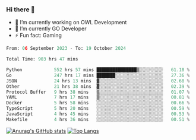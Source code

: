 ### Hi there 👋 

- 🔭 I’m currently working on OWL Development
- 🌱 I’m currently GO Developer
-  ⚡ Fun fact: Gaming
  
  <!--
- 👯 I’m looking to collaborate on ...
- 🤔 I’m looking for help with ...
- 💬 Ask me about ...
- 📫 How to reach me: ...
- 😄 Pronouns: ...
-->

<!--START_SECTION:waka-->

```python
From: 06 September 2023 - To: 19 October 2024

Total Time: 903 hrs 47 mins

Python            552 hrs 57 mins ███████████████▒░░░░░░░░░   61.18 %
Go                247 hrs 17 mins ███████░░░░░░░░░░░░░░░░░░   27.36 %
JSON              24 hrs 13 mins  ▓░░░░░░░░░░░░░░░░░░░░░░░░   02.68 %
Other             21 hrs 38 mins  ▓░░░░░░░░░░░░░░░░░░░░░░░░   02.39 %
Protocol Buffer   9 hrs 38 mins   ▒░░░░░░░░░░░░░░░░░░░░░░░░   01.07 %
YAML              7 hrs 17 mins   ▒░░░░░░░░░░░░░░░░░░░░░░░░   00.81 %
Docker            5 hrs 58 mins   ░░░░░░░░░░░░░░░░░░░░░░░░░   00.66 %
TypeScript        5 hrs 20 mins   ░░░░░░░░░░░░░░░░░░░░░░░░░   00.59 %
JavaScript        4 hrs 45 mins   ░░░░░░░░░░░░░░░░░░░░░░░░░   00.53 %
Makefile          4 hrs 36 mins   ░░░░░░░░░░░░░░░░░░░░░░░░░   00.51 %
```

<!--END_SECTION:waka-->

[![Anurag's GitHub stats](https://github-readme-stats.vercel.app/api?username=aebalz&show_icons=true&theme=codeSTACKr)](https://github.com/anuraghazra/github-readme-stats)
[![Top Langs](https://github-readme-stats.vercel.app/api/top-langs/?username=aebalz&layout=compact&card_width=350&theme=codeSTACKr)](https://github.com/anuraghazra/github-readme-stats)
<!-- [![Readme Card](https://github-readme-stats.vercel.app/api/pin/?username=aebalz&repo=go-gin-gone&show_owner=true)](https://github.com/anuraghazra/github-readme-stats)-->
